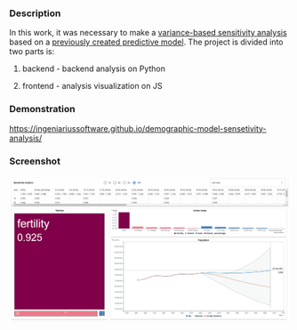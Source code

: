 ### Description

In this work, it was necessary to make a [variance-based sensitivity analysis](https://en.wikipedia.org/wiki/Variance-based_sensitivity_analysis) based on a [previously created predictive model](https://github.com/IngeniariusSoftware/demographic-model). The project is divided into two parts is:

1. backend - backend analysis on Python

2. frontend - analysis visualization on JS

### Demonstration

https://ingeniariussoftware.github.io/demographic-model-sensetivity-analysis/

### Screenshot

![screenshot](screenshot.png)